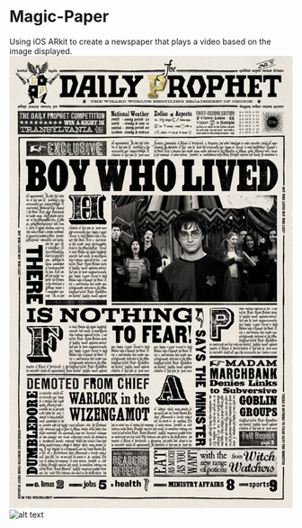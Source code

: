 # Magic-Paper
Using iOS ARkit to create a newspaper that plays a video based on the image displayed. 
![alt text](https://github.com/Adriaan999/Magic-Paper/blob/main/daily-prophet.jpeg?raw=true)
![alt text](https://github.com/Adriaan999/Magic-Paper/blob/main/daily-prophet1.PNG?raw=true)
